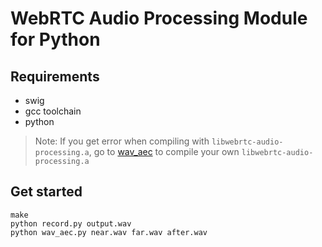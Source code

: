# WebRTC Audio Processing Module for Python

## Requirements
+ swig
+ gcc toolchain
+ python

>Note:
>If you get error when compiling with `libwebrtc-audio-processing.a`, 
>go to [wav_aec](https://github.com/xiongyihui/wav-aec) to compile your own `libwebrtc-audio-processing.a`

## Get started
```
make
python record.py output.wav
python wav_aec.py near.wav far.wav after.wav
```
